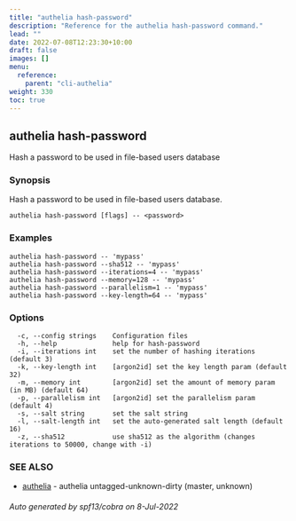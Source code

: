 ```yaml
---
title: "authelia hash-password"
description: "Reference for the authelia hash-password command."
lead: ""
date: 2022-07-08T12:23:30+10:00
draft: false
images: []
menu:
  reference:
    parent: "cli-authelia"
weight: 330
toc: true
---
```


## authelia hash-password

Hash a password to be used in file-based users database

### Synopsis

Hash a password to be used in file-based users database.

```
authelia hash-password [flags] -- <password>
```

### Examples

```
authelia hash-password -- 'mypass'
authelia hash-password --sha512 -- 'mypass'
authelia hash-password --iterations=4 -- 'mypass'
authelia hash-password --memory=128 -- 'mypass'
authelia hash-password --parallelism=1 -- 'mypass'
authelia hash-password --key-length=64 -- 'mypass'
```

### Options

```
  -c, --config strings    Configuration files
  -h, --help              help for hash-password
  -i, --iterations int    set the number of hashing iterations (default 3)
  -k, --key-length int    [argon2id] set the key length param (default 32)
  -m, --memory int        [argon2id] set the amount of memory param (in MB) (default 64)
  -p, --parallelism int   [argon2id] set the parallelism param (default 4)
  -s, --salt string       set the salt string
  -l, --salt-length int   set the auto-generated salt length (default 16)
  -z, --sha512            use sha512 as the algorithm (changes iterations to 50000, change with -i)
```

### SEE ALSO

* [authelia](authelia.md)	 - authelia untagged-unknown-dirty (master, unknown)

###### Auto generated by spf13/cobra on 8-Jul-2022
